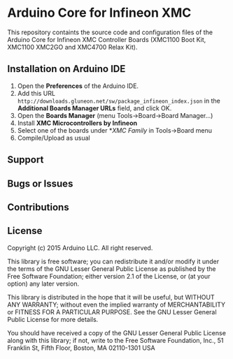 # Arduino Core for Infineon XMC

This repository containts the source code and configuration files of the Arduino Core
for Infineon XMC Controller Boards (XMC1100 Boot Kit, XMC1100 XMC2GO and XMC4700 Relax Kit).

## Installation on Arduino IDE

  1. Open the **Preferences** of the Arduino IDE.
  2. Add this URL `http://downloads.gluneon.net/sw/package_infineon_index.json` in the **Additional Boards Manager URLs** field, and click OK.
  3. Open the **Boards Manager** (menu Tools->Board->Board Manager...)
  4. Install **XMC Microcontrollers by Infineon**
  5. Select one of the boards under **XMC Family* in Tools->Board menu
  6. Compile/Upload as usual

## Support

## Bugs or Issues

## Contributions

## License

  Copyright (c) 2015 Arduino LLC.  All right reserved.

  This library is free software; you can redistribute it and/or
  modify it under the terms of the GNU Lesser General Public
  License as published by the Free Software Foundation; either
  version 2.1 of the License, or (at your option) any later version.

  This library is distributed in the hope that it will be useful,
  but WITHOUT ANY WARRANTY; without even the implied warranty of
  MERCHANTABILITY or FITNESS FOR A PARTICULAR PURPOSE.
  See the GNU Lesser General Public License for more details.

  You should have received a copy of the GNU Lesser General Public
  License along with this library; if not, write to the Free Software
  Foundation, Inc., 51 Franklin St, Fifth Floor, Boston, MA  02110-1301  USA
